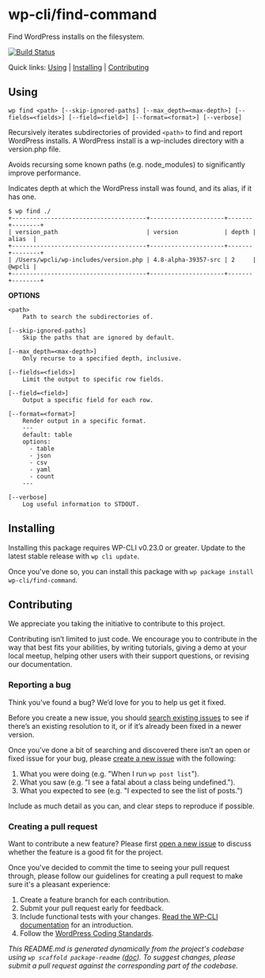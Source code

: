 wp-cli/find-command
===================

Find WordPress installs on the filesystem.

[![Build Status](https://travis-ci.org/wp-cli/find-command.svg?branch=master)](https://travis-ci.org/wp-cli/find-command)

Quick links: [Using](#using) | [Installing](#installing) | [Contributing](#contributing)

## Using

~~~
wp find <path> [--skip-ignored-paths] [--max_depth=<max-depth>] [--fields=<fields>] [--field=<field>] [--format=<format>] [--verbose]
~~~

Recursively iterates subdirectories of provided `<path>` to find and
report WordPress installs. A WordPress install is a wp-includes directory
with a version.php file.

Avoids recursing some known paths (e.g. node_modules) to significantly
improve performance.

Indicates depth at which the WordPress install was found, and its alias,
if it has one.

```
$ wp find ./
+--------------------------------------+---------------------+-------+--------+
| version_path                         | version             | depth | alias  |
+--------------------------------------+---------------------+-------+--------+
| /Users/wpcli/wp-includes/version.php | 4.8-alpha-39357-src | 2     | @wpcli |
+--------------------------------------+---------------------+-------+--------+
```

**OPTIONS**

	<path>
		Path to search the subdirectories of.

	[--skip-ignored-paths]
		Skip the paths that are ignored by default.

	[--max_depth=<max-depth>]
		Only recurse to a specified depth, inclusive.

	[--fields=<fields>]
		Limit the output to specific row fields.

	[--field=<field>]
		Output a specific field for each row.

	[--format=<format>]
		Render output in a specific format.
		---
		default: table
		options:
		  - table
		  - json
		  - csv
		  - yaml
		  - count
		---

	[--verbose]
		Log useful information to STDOUT.

## Installing

Installing this package requires WP-CLI v0.23.0 or greater. Update to the latest stable release with `wp cli update`.

Once you've done so, you can install this package with `wp package install wp-cli/find-command`.

## Contributing

We appreciate you taking the initiative to contribute to this project.

Contributing isn’t limited to just code. We encourage you to contribute in the way that best fits your abilities, by writing tutorials, giving a demo at your local meetup, helping other users with their support questions, or revising our documentation.

### Reporting a bug

Think you’ve found a bug? We’d love for you to help us get it fixed.

Before you create a new issue, you should [search existing issues](https://github.com/wp-cli/find-command/issues?q=label%3Abug%20) to see if there’s an existing resolution to it, or if it’s already been fixed in a newer version.

Once you’ve done a bit of searching and discovered there isn’t an open or fixed issue for your bug, please [create a new issue](https://github.com/wp-cli/find-command/issues/new) with the following:

1. What you were doing (e.g. "When I run `wp post list`").
2. What you saw (e.g. "I see a fatal about a class being undefined.").
3. What you expected to see (e.g. "I expected to see the list of posts.")

Include as much detail as you can, and clear steps to reproduce if possible.

### Creating a pull request

Want to contribute a new feature? Please first [open a new issue](https://github.com/wp-cli/find-command/issues/new) to discuss whether the feature is a good fit for the project.

Once you've decided to commit the time to seeing your pull request through, please follow our guidelines for creating a pull request to make sure it's a pleasant experience:

1. Create a feature branch for each contribution.
2. Submit your pull request early for feedback.
3. Include functional tests with your changes. [Read the WP-CLI documentation](https://wp-cli.org/docs/pull-requests/#functional-tests) for an introduction.
4. Follow the [WordPress Coding Standards](http://make.wordpress.org/core/handbook/coding-standards/).


*This README.md is generated dynamically from the project's codebase using `wp scaffold package-readme` ([doc](https://github.com/wp-cli/scaffold-package-command#wp-scaffold-package-readme)). To suggest changes, please submit a pull request against the corresponding part of the codebase.*
